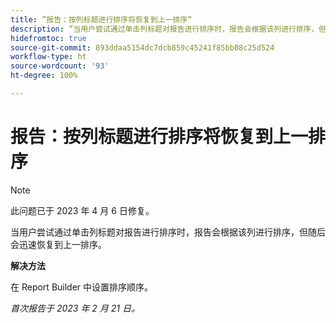 ```yaml
---
title: ”报告：按列标题进行排序将恢复到上一排序“
description: ”当用户尝试通过单击列标题对报告进行排序时，报告会根据该列进行排序，但随后会迅速恢复到上一排序。“
hidefromtoc: true
source-git-commit: 893ddaa5154dc7dcb859c45241f85bb08c25d524
workflow-type: ht
source-wordcount: '93'
ht-degree: 100%

---
```



# 报告：按列标题进行排序将恢复到上一排序

>[!NOTE]
>
>此问题已于 2023 年 4 月 6 日修复。

当用户尝试通过单击列标题对报告进行排序时，报告会根据该列进行排序，但随后会迅速恢复到上一排序。

**解决方法**

在 Report Builder 中设置排序顺序。

_首次报告于 2023 年 2 月 21 日。_


